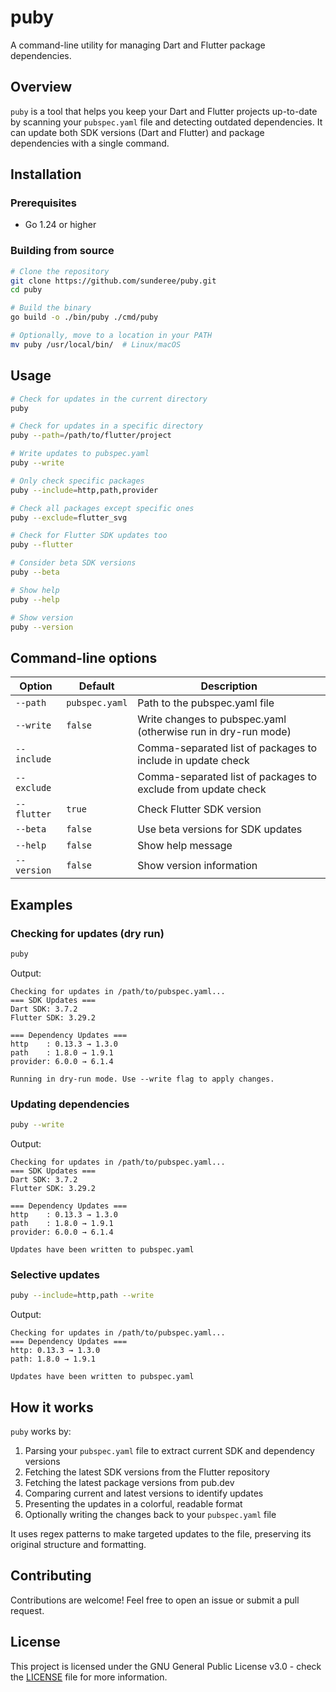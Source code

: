 # puby

A command-line utility for managing Dart and Flutter package dependencies.

## Overview

`puby` is a tool that helps you keep your Dart and Flutter projects up-to-date by scanning your `pubspec.yaml` file and detecting outdated dependencies. It can update both SDK versions (Dart and Flutter) and package dependencies with a single command.

## Installation

### Prerequisites

- Go 1.24 or higher

### Building from source

```bash
# Clone the repository
git clone https://github.com/sunderee/puby.git
cd puby

# Build the binary
go build -o ./bin/puby ./cmd/puby

# Optionally, move to a location in your PATH
mv puby /usr/local/bin/  # Linux/macOS
```

## Usage

```bash
# Check for updates in the current directory
puby

# Check for updates in a specific directory
puby --path=/path/to/flutter/project

# Write updates to pubspec.yaml
puby --write

# Only check specific packages
puby --include=http,path,provider

# Check all packages except specific ones
puby --exclude=flutter_svg

# Check for Flutter SDK updates too
puby --flutter

# Consider beta SDK versions
puby --beta

# Show help
puby --help

# Show version
puby --version
```

## Command-line options

| Option | Default | Description |
|--------|---------|-------------|
| `--path` | `pubspec.yaml` | Path to the pubspec.yaml file |
| `--write` | `false` | Write changes to pubspec.yaml (otherwise run in dry-run mode) |
| `--include` | | Comma-separated list of packages to include in update check |
| `--exclude` | | Comma-separated list of packages to exclude from update check |
| `--flutter` | `true` | Check Flutter SDK version |
| `--beta` | `false` | Use beta versions for SDK updates |
| `--help` | `false` | Show help message |
| `--version` | `false` | Show version information |

## Examples

### Checking for updates (dry run)

```bash
puby
```

Output:
```
Checking for updates in /path/to/pubspec.yaml...
=== SDK Updates ===
Dart SDK: 3.7.2
Flutter SDK: 3.29.2

=== Dependency Updates ===
http    : 0.13.3 → 1.3.0
path    : 1.8.0 → 1.9.1
provider: 6.0.0 → 6.1.4

Running in dry-run mode. Use --write flag to apply changes.
```

### Updating dependencies

```bash
puby --write
```

Output:
```
Checking for updates in /path/to/pubspec.yaml...
=== SDK Updates ===
Dart SDK: 3.7.2
Flutter SDK: 3.29.2

=== Dependency Updates ===
http    : 0.13.3 → 1.3.0
path    : 1.8.0 → 1.9.1
provider: 6.0.0 → 6.1.4

Updates have been written to pubspec.yaml
```

### Selective updates

```bash
puby --include=http,path --write
```

Output:
```
Checking for updates in /path/to/pubspec.yaml...
=== Dependency Updates ===
http: 0.13.3 → 1.3.0
path: 1.8.0 → 1.9.1

Updates have been written to pubspec.yaml
```

## How it works

`puby` works by:

1. Parsing your `pubspec.yaml` file to extract current SDK and dependency versions
2. Fetching the latest SDK versions from the Flutter repository
3. Fetching the latest package versions from pub.dev
4. Comparing current and latest versions to identify updates
5. Presenting the updates in a colorful, readable format
6. Optionally writing the changes back to your `pubspec.yaml` file

It uses regex patterns to make targeted updates to the file, preserving its original structure and formatting.

## Contributing

Contributions are welcome! Feel free to open an issue or submit a pull request.

## License

This project is licensed under the GNU General Public License v3.0 - check the [LICENSE](./LICENSE) file for more information.